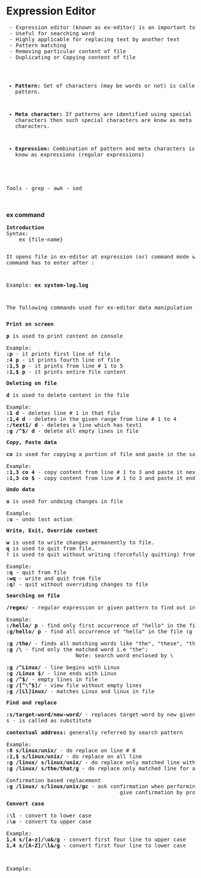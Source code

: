 <h1>Expression Editor</h1>
<pre>
 - Expression editor (known as ex-editor) is an important tool in Linux.
 - Useful for searching word
 - Highly applicable for replacing text by another text
 - Pattern matching
 - Removing particular content of file
 - Duplicating or Copying content of file

 - <b>Pattern:</b> Set of characters (may be words or not) is called pattern.
 
 - <b>Meta character:</b> If patterns are identified using special characters 
 then such special characters are know as meta characters.
 
 - <b>Expression:</b> Combination of pattern and meta characters is 
 know as expressions (regular expressions)
 
 Tools
 	- grep
 	- awk
 	- sed
 	
</pre>


<h3>ex command</h3>
<pre>
<b>Introduction</b>
Syntax:
	ex {file-name}

It opens file in ex-editor at expression (or) command 
mode where command has to enter after :

Example: <b>ex system-log.log</b>


The following commands used for ex-editor data manipulation 
</pre>


<pre>
<b>Print on screen</b>

<b>p</b> is used to print content on console

Example:
<b>:p</b> - it prints first line of file
<b>:4 p</b> - it prints fourth line of file
<b>:1,5 p</b> - it prints from line # 1 to 5
<b>:1,$ p</b> - it prints entire file content
</pre>


<pre>
<b>Deleting on file</b>

<b>d</b> is used to delete content in the file

Example:
<b>:1 d</b> - deletes line # 1 in that file
<b>:1,4 d</b> - deletes in the given range from line # 1 to 4
<b>:/text1/ d</b> - deletes a line which has text1
<b>:g /^$/ d</b> - delete all empty lines in file
</pre>


<pre>
<b>Copy, Paste data</b>

<b>co</b> is used for copying a portion of file and paste in the same file

Example:
<b>:1,3 co 4</b> - copy content from line # 1 to 3 and paste it next to line # 4
<b>:1,3 co $</b> - copy content from line # 1 to 3 and paste it end of file
</pre>

<pre>
<b>Undo data</b>

<b>u</b> is used for undoing changes in file

Example:
<b>:u</b> - undo last action
</pre>


<pre>
<b>Write, Exit, Override content</b>

<b>w</b> is used to write changes permanently to file.
<b>q</b> is used to quit from file.
<b>!</b> is used to quit without writing (forcefully quitting) from file

Example:
<b>:q</b> - quit from file
<b>:wq</b> - write and quit from file
<b>:q!</b> - quit without overriding changes to file
</pre>

<pre>
<b>Searching on file</b>

<b>/regex/</b> - regular expression or given pattern to find out in file

Example:
<b>:/hello/ p</b> - find only first occurrence of "hello" in the file 
<b>:g/hello/ p</b> - find all occurrence of "hello" in the file (g - globally)

<b>:g /the/</b> - finds all matching words like "the", "these", "they" since /the/ is pattern
<b>:g /\<the\></b> - find only the matched word i.e "the";
                      Note: search word enclosed by \<word\>

<b>:g /^Linux/</b> - line begins with Linux
<b>:g /Linux $/</b> - line ends with Linux
<b>:g /^$/</b> - empty lines in file
<b>:g /[^\^$]/</b> - view file without empty lines
<b>:g /[Ll]inux/</b> - matches Linux and linux in file 
</pre>

<pre>
<b>Find and replace</b>

<b>:s/target-word/new-word/</b> - replaces target-word by new given word
s - is called as substitute

<b>contextual address:</b> generally referred by search pattern

Example:
<b>:8 s/linux/unix/</b> - do replace on line # 8
<b>:1,$ s/linux/unix/</b> - do replace on all line
<b>:g /linux/ s/linux/unix/</b> - do replace only matched line with first occurrence of word in a line (based on "linux")
<b>:g /linux/ s/the/that/g</b> - do replace only matched line for all occurrence of word in a line (based on "linux")

Confirmation based replacement
<b>:g /linux/ s/linux/unix/gc</b> - ask confirmation when performing replace. 
                                    give confirmation by providing y,n,a (y -yes, n- no, a-replace all)
</pre>


<pre>
<b>Convert case</b>

<b>:\l</b> - convert to lower case
<b>:\u</b> - convert to upper case

Example:
<b>1,4 s/[a-z]/\u&/g</b> - convert first four line to upper case
<b>1,4 s/[A-Z]/\l&/g</b> - convert first four line to lower case
</pre>


<pre>
<b></b>

Example:

</pre>




